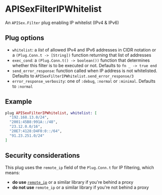 # APISexFilterIPWhitelist

An `APISex.Filter` plug enabling IP whitelist (IPv4 & IPv6)

## Plug options

- `whitelist`: a *list* of allowed IPv4 and IPv6 addresses in CIDR notation or a
`(Plug.Conn.t -> [String])` function returning that list of addresses
- `exec_cond`: a `(Plug.Conn.t() -> boolean())` function that determines whether
this filter is to be executed or not. Defaults to `fn _ -> true end`
- `send_error_response`: function called when IP address is not whitelisted.
Defaults to `APISexFilterIPWhitelist.send_error_response/3`
- `error_response_verbosity`: one of `:debug`, `:normal` or `:minimal`.
Defaults to `:normal`

## Example

```elixir
plug APISexFilterIPWhitelist, whitelist: [
  "192.168.13.0/24",
  "2001:45B8:991A::/48",
  "23.12.0.0/16",
  "20E7:4128:D4F0:0::/64",
  "91.23.251.0/24"
]
```

## Security considerations

This plug uses the `remote_ip` field of the `Plug.Conn.t` for IP filtering, which means:
- **do use** [`remote_ip`](https://github.com/ajvondrak/remote_ip) or a similar
library if you're behind a proxy
- **do not use** `remote_ip` or a similar library if you're not behind a proxy
